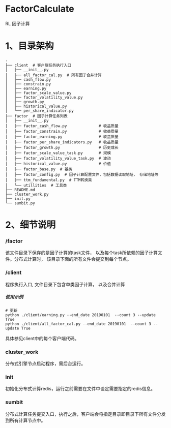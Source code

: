 # FactorCalculate
RL 因子计算

# 1、目录架构
    .
    ├── client  # 客户端任务执行入口
    │   ├── __init__.py
    │   ├── all_factor_cal.py  # 所有因子合并计算
    │   ├── cash_flow.py
    │   ├── constrain.py
    │   ├── earning.py
    │   ├── factor_scale_value.py
    │   ├── factor_volatility_value.py  
    │   ├── growth.py
    │   ├── historical_value.py
    │   └── per_share_indicator.py
    ├── factor  # 因子计算任务列表
    │   ├── __init__.py
    │   ├── factor_cash_flow.py              # 收益质量
    │   ├── factor_constrain.py              # 收益质量
    │   ├── factor_earning.py                # 收益质量
    │   ├── factor_per_share_indicators.py   # 收益质量
    │   ├── factor_growth.py                 # 历史成长
    │   ├── factor_scale_value_task.py       # 规模
    │   ├── factor_volatility_value_task.py  # 波动 
    │   ├── historical_value.py              # 价值
    │   ├── factor_base.py  # 基类
    │   ├── factor_config.py  # 因子计算配置文件，包括数据读取地址， 存储地址等
    │   ├── ttm_fundamental.py  # TTM转换类
    │   └── utillities  # 工具类
    ├── README.md
    ├── cluster_work.py
    ├── init.py
    └── sumbit.py

# 2、细节说明
### /factor
该文件目录下保存的是因子计算的task文件， 以及每个task所依赖的因子计算文件。分布式计算时， 该目录下面的所有文件会提交到每个节点。

### /client
程序执行入口, 文件目录下包含单类因子计算， 以及合并计算
##### 使用示例
```shell
# 更新
python ./client/earning.py --end_date 20190101  --count 3 --update True
python ./client/all_factor_cal.py --end_date 20190101  --count 3 --update True
```
具体参见client中的每个客户端代码。

### cluster_work
分布式引擎节点启动程序，需后台运行。

### init
初始化分布式计算redis，运行之前需要在文件中设定需要指定的redis信息。

### sumbit
分布式计算任务提交入口，执行之后，客户端会将指定目录即目录下所有文件分发到所有计算节点中。

